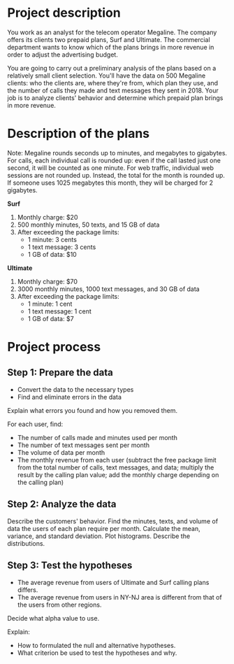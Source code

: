 # Project description

You work as an analyst for the telecom operator Megaline. The company offers its clients two prepaid plans, Surf and Ultimate. The commercial department wants to know which of the plans brings in more revenue in order to adjust the advertising budget.

You are going to carry out a preliminary analysis of the plans based on a relatively small client selection. You'll have the data on 500 Megaline clients: who the clients are, where they're from, which plan they use, and the number of calls they made and text messages they sent in 2018. Your job is to analyze clients' behavior and determine which prepaid plan brings in more revenue.

# Description of the plans

Note: Megaline rounds seconds up to minutes, and megabytes to gigabytes. For calls, each individual call is rounded up: even if the call lasted just one second, it will be counted as one minute. For web traffic, individual web sessions are not rounded up. Instead, the total for the month is rounded up. If someone uses 1025 megabytes this month, they will be charged for 2 gigabytes.

**Surf**

1. Monthly charge: $20
2. 500 monthly minutes, 50 texts, and 15 GB of data
3. After exceeding the package limits:
    * 1 minute: 3 cents
    * 1 text message: 3 cents
    * 1 GB of data: $10

**Ultimate**

1. Monthly charge: $70
2. 3000 monthly minutes, 1000 text messages, and 30 GB of data
3. After exceeding the package limits:
    * 1 minute: 1 cent
    * 1 text message: 1 cent
    * 1 GB of data: $7

# Project process

## Step 1: Prepare the data

* Convert the data to the necessary types
* Find and eliminate errors in the data

Explain what errors you found and how you removed them.

For each user, find:
* The number of calls made and minutes used per month
* The number of text messages sent per month
* The volume of data per month
* The monthly revenue from each user (subtract the free package limit from the total number of calls, text messages, and data; multiply the result by the calling plan value; add the monthly charge depending on the calling plan)

## Step 2: Analyze the data

Describe the customers' behavior. Find the minutes, texts, and volume of data the users of each plan require per month. Calculate the mean, variance, and standard deviation. Plot histograms. Describe the distributions.

## Step 3: Test the hypotheses

* The average revenue from users of Ultimate and Surf calling plans differs.
* The average revenue from users in NY-NJ area is different from that of the users from other regions.

Decide what alpha value to use.

Explain:
* How to formulated the null and alternative hypotheses.
* What criterion be used to test the hypotheses and why.
